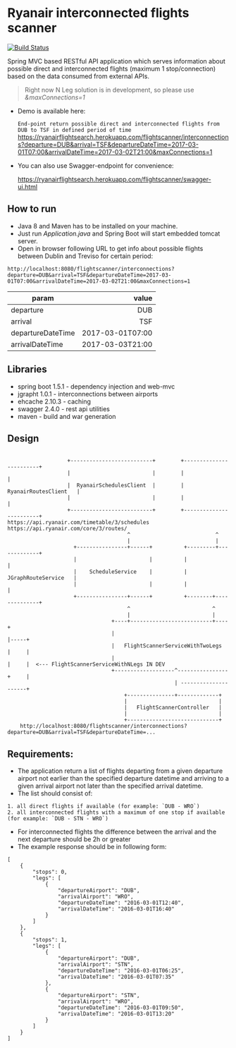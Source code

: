 # Ryanair interconnected flights scanner

[![Build Status](https://semaphoreci.com/api/v1/levrun/flightscanner/branches/master/badge.svg)](https://semaphoreci.com/levrun/flightscanner)

Spring MVC based RESTful API application which serves information about possible direct
and interconnected flights (maximum 1 stop/connection) based on the data consumed from external APIs.

> Right now N Leg solution is in development, so  please use _&maxConnections=1_

* Demo is available here:

  `End-point return possible direct and interconnected flights from DUB to TSF in defined period of time`
  https://ryanairflightsearch.herokuapp.com/flightscanner/interconnections?departure=DUB&arrival=TSF&departureDateTime=2017-03-01T07:00&arrivalDateTime=2017-03-02T21:00&maxConnections=1

* You can also use Swagger-endpoint for convenience:

  https://ryanairflightsearch.herokuapp.com/flightscanner/swagger-ui.html

How to run 
----------

* Java 8 and Maven has to be installed on your machine.
* Just run _Application.java_ and Spring Boot will start embedded tomcat server.
* Open in browser following URL to get info about possible flights between Dublin and Treviso for certain period:

`http://localhost:8080/flightscanner/interconnections?departure=DUB&arrival=TSF&departureDateTime=2017-03-01T07:00&arrivalDateTime=2017-03-02T21:00&maxConnections=1`

| param             |  value           |
| ----------------- | ----------------:|
| departure         |     DUB          |
| arrival           |     TSF          |
| departureDateTime | 2017-03-01T07:00 |
| arrivalDateTime   | 2017-03-03T21:00 |

Libraries
---------

* spring boot 1.5.1 - dependency injection and web-mvc
* jgrapht 1.0.1 - interconnections between airports
* ehcache 2.10.3 - caching
* swagger 2.4.0 - rest api utilities
* maven - build and war generation

Design
------

```text

                   +--------------------------+        +------------------------+
                   |                          |        |                        |
                   |  RyanairSchedulesClient  |        |  RyanairRoutesClient   |
                   |                          |        |                        |
                   +--------------------------+        +------------------------+
https://api.ryanair.com/timetable/3/schedules             https://api.ryanair.com/core/3/routes/
                                      ^                           ^
                                      |                           |
                     +----------------+------+          +---------+-------------+
                     |                       |          |                       |
                     |    ScheduleService    |          |  JGraphRouteService   |
                     |                       |          |                       |
                     +----------------+------+          +--------+--------------+
                                      ^                          ^
                                      |                          |
                                 +----+--------------------------+----+ 
                                 |                                    |-----+ 
                                 |   FlightScannerServiceWithTwoLegs  |     |
                                 |                                    |     |  <--- FlightScannerServiceWithNLegs IN DEV
                                 +-------------------^----------------+     |
                                                     | ---------------------+       
                                     +---------------+-------------+
                                     |                             |
                                     |   FlightScannerController   |
                                     |                             |
                                     +-----------------------------+
    http://localhost:8080/flightscanner/interconnections?departure=DUB&arrival=TSF&departureDateTime=...

```

Requirements:
-------------

* The application return a list of flights departing from a given departure airport not earlier
  than the specified departure datetime and arriving to a given arrival airport not later than the
  specified arrival datetime.
* The list should consist of:

```
1. all direct flights if available (for example: `DUB - WRO`)
2. all interconnected flights with a maximum of one stop if available (for example: `DUB - STN - WRO`)
```

* For interconnected flights the difference between the arrival and the next departure should be 2h or greater
* The example response should be in following form:

```
[
    {
        "stops": 0,
        "legs": [
            {
                "departureAirport": "DUB",
                "arrivalAirport": "WRO",
                "departureDateTime": "2016-03-01T12:40",
                "arrivalDateTime": "2016-03-01T16:40"
            }
        ]
    },
    {
        "stops": 1,
        "legs": [
            {
                "departureAirport": "DUB",
                "arrivalAirport": "STN",
                "departureDateTime": "2016-03-01T06:25",
                "arrivalDateTime": "2016-03-01T07:35"
            },
            {
                "departureAirport": "STN",
                "arrivalAirport": "WRO",
                "departureDateTime": "2016-03-01T09:50",
                "arrivalDateTime": "2016-03-01T13:20"
            }
        ]
    }
]
```
